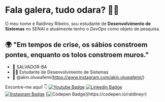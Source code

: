 # Fala galera, tudo odara? 👋🏿

O meu nome é Raldiney Ribeiro, sou estudante de **Desenvolvimento de Sistemas** no SENAI e atualmente tenho o *DevOps* como objeto de pesquisa.


## 🌍 "Em tempos de crise, os sábios constroem pontes, enquanto os tolos constroem muros." 

- 📍 SALVADOR-BA
- 🧔🏾 Estudante de Desenvolvimento de Sistemas
- 📲 @akin.oluwafemi(https://www.instagram.com/akin.oluwafemi/) 

Encontre-me aqui! 👇
[![Youtube Badge](https://img.shields.io/badge/-Youtube-FF0000?style=flat-square&labelColor=FF0000&logo=youtube&logoColor=white&link=https://wwwhttps://www.youtube.com/channel/UCGyC17il1T2ZD0aaVb4vdbA/videos)](https://wwwhttps://www.youtube.com/channel/UCGyC17il1T2ZD0aaVb4vdbA/videos) [![Linkedin Badge](https://img.shields.io/badge/-LinkedIn-blue?style=flat-square&logo=Linkedin&logoColor=white&link=https://www.linkedin.com/in/raldineyr/)](https://www.linkedin.com/in/raldineyr/) [![Instagram Badge](https://img.shields.io/badge/-Instagram-violet?style=flat-square&logo=Instagram&logoColor=white&link=https://www.instagram.com/raldineyr/)](https://www.instagram.com/raldineyr/) [![Codepen Badge](https://img.shields.io/badge/-Codepen-black?style=flat-square&logo=Codepen&logoColor=white&link=[https://codepen.io/raldineyr](https://codepen.io/raldineyr))](https://codepen.io/raldineyr)











